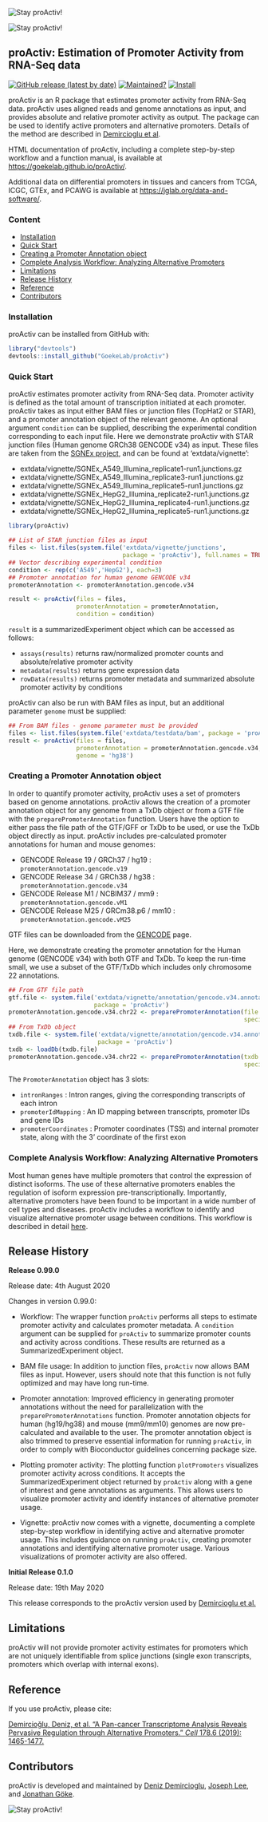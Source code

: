 
<!-- README.md is generated from README.Rmd. Please edit that file -->

![Stay proActiv\!](man/figures/proActiv_design.png)

![Stay proActiv\!](man/figures/proActiv_name.png)

## proActiv: Estimation of Promoter Activity from RNA-Seq data

<!-- badges: start -->

[![GitHub release (latest by
date)](https://img.shields.io/github/v/release/GoekeLab/proActiv)](https://github.com/GoekeLab/proActiv/releases/)
[![Maintained?](https://img.shields.io/badge/Maintained%3F-Yes-brightgreen)](https://github.com/GoekeLab/proActiv/graphs/contributors)
[![Install](https://img.shields.io/badge/Install-Github-brightgreen)](#installation)
<!-- badges: end -->

proActiv is an R package that estimates promoter activity from RNA-Seq
data. proActiv uses aligned reads and genome annotations as input, and
provides absolute and relative promoter activity as output. The package
can be used to identify active promoters and alternative promoters.
Details of the method are described in [Demircioglu et al](#reference).

HTML documentation of proActiv, including a complete step-by-step
workflow and a function manual, is available at
<https://goekelab.github.io/proActiv/>.

Additional data on differential promoters in tissues and cancers from
TCGA, ICGC, GTEx, and PCAWG is available at
<https://jglab.org/data-and-software/>.

### Content

  - [Installation](#installation)
  - [Quick Start](#quick-start)
  - [Creating a Promoter Annotation
    object](#creating-a-promoter-annotation-object)
  - [Complete Analysis Workflow: Analyzing Alternative
    Promoters](#complete-analysis-workflow-analyzing-alternative-promoters)
  - [Limitations](#limitations)
  - [Release History](#release-history)
  - [Reference](#reference)
  - [Contributors](#contributors)

### Installation

proActiv can be installed from GitHub with:

``` r
library("devtools")
devtools::install_github("GoekeLab/proActiv")
```

### Quick Start

proActiv estimates promoter activity from RNA-Seq data. Promoter
activity is defined as the total amount of transcription initiated at
each promoter. proActiv takes as input either BAM files or junction
files (TopHat2 or STAR), and a promoter annotation object of the
relevant genome. An optional argument `condition` can be supplied,
describing the experimental condition corresponding to each input file.
Here we demonstrate proActiv with STAR junction files (Human genome
GRCh38 GENCODE v34) as input. These files are taken from the [SGNEx
project](https://github.com/GoekeLab/sg-nex-data), and can be found at
‘extdata/vignette’:

  - extdata/vignette/SGNEx\_A549\_Illumina\_replicate1-run1.junctions.gz
  - extdata/vignette/SGNEx\_A549\_Illumina\_replicate3-run1.junctions.gz
  - extdata/vignette/SGNEx\_A549\_Illumina\_replicate5-run1.junctions.gz
  - extdata/vignette/SGNEx\_HepG2\_Illumina\_replicate2-run1.junctions.gz
  - extdata/vignette/SGNEx\_HepG2\_Illumina\_replicate4-run1.junctions.gz
  - extdata/vignette/SGNEx\_HepG2\_Illumina\_replicate5-run1.junctions.gz

<!-- end list -->

``` r
library(proActiv)

## List of STAR junction files as input
files <- list.files(system.file('extdata/vignette/junctions', 
                                package = 'proActiv'), full.names = TRUE)
## Vector describing experimental condition
condition <- rep(c('A549','HepG2'), each=3)
## Promoter annotation for human genome GENCODE v34
promoterAnnotation <- promoterAnnotation.gencode.v34

result <- proActiv(files = files, 
                   promoterAnnotation = promoterAnnotation,
                   condition = condition)
```

`result` is a summarizedExperiment object which can be accessed as
follows:

  - `assays(results)` returns raw/normalized promoter counts and
    absolute/relative promoter activity  
  - `metadata(results)` returns gene expression data  
  - `rowData(results)` returns promoter metadata and summarized absolute
    promoter activity by conditions

proActiv can also be run with BAM files as input, but an additional
parameter `genome` must be supplied:

``` r
## From BAM files - genome parameter must be provided
files <- list.files(system.file('extdata/testdata/bam', package = 'proActiv'), full.names = TRUE)
result <- proActiv(files = files, 
                   promoterAnnotation = promoterAnnotation.gencode.v34,
                   genome = 'hg38')
```

### Creating a Promoter Annotation object

In order to quantify promoter activity, proActiv uses a set of promoters
based on genome annotations. proActiv allows the creation of a promoter
annotation object for any genome from a TxDb object or from a GTF file
with the `preparePromoterAnnotation` function. Users have the option to
either pass the file path of the GTF/GFF or TxDb to be used, or use the
TxDb object directly as input. proActiv includes pre-calculated promoter
annotations for human and mouse genomes:

  - GENCODE Release 19 / GRCh37 / hg19 :
    `promoterAnnotation.gencode.v19`
  - GENCODE Release 34 / GRCh38 / hg38 :
    `promoterAnnotation.gencode.v34`
  - GENCODE Release M1 / NCBIM37 / mm9 :
    `promoterAnnotation.gencode.vM1`
  - GENCODE Release M25 / GRCm38.p6 / mm10 :
    `promoterAnnotation.gencode.vM25`

GTF files can be downloaded from the
[GENCODE](https://www.gencodegenes.org) page.

Here, we demonstrate creating the promoter annotation for the Human
genome (GENCODE v34) with both GTF and TxDb. To keep the run-time small,
we use a subset of the GTF/TxDb which includes only chromosome 22
annotations.

``` r
## From GTF file path
gtf.file <- system.file('extdata/vignette/annotation/gencode.v34.annotation.chr22.gtf.gz', 
                        package = 'proActiv')
promoterAnnotation.gencode.v34.chr22 <- preparePromoterAnnotation(file = gtf.file,
                                                                  species = 'Homo_sapiens')
## From TxDb object
txdb.file <- system.file('extdata/vignette/annotation/gencode.v34.annotation.chr22.sqlite', 
                         package = 'proActiv')
txdb <- loadDb(txdb.file)
promoterAnnotation.gencode.v34.chr22 <- preparePromoterAnnotation(txdb = txdb, 
                                                                  species = 'Homo_sapiens')
```

The `PromoterAnnotation` object has 3 slots:

  - `intronRanges` : Intron ranges, giving the corresponding transcripts
    of each intron
  - `promoterIdMapping` : An ID mapping between transcripts, promoter
    IDs and gene IDs  
  - `promoterCoordinates` : Promoter coordinates (TSS) and internal
    promoter state, along with the 3’ coordinate of the first exon

### Complete Analysis Workflow: Analyzing Alternative Promoters

Most human genes have multiple promoters that control the expression of
distinct isoforms. The use of these alternative promoters enables the
regulation of isoform expression pre-transcriptionally. Importantly,
alternative promoters have been found to be important in a wide number
of cell types and diseases. proActiv includes a workflow to identify and
visualize alternative promoter usage between conditions. This workflow
is described in detail
[here](https://goekelab.github.io/proActiv/articles/proActiv.html).

## Release History

**Release 0.99.0**

Release date: 4th August 2020

Changes in version 0.99.0:

  - Workflow: The wrapper function `proActiv` performs all steps to
    estimate promoter activity and calculates promoter metadata. A
    `condition` argument can be supplied for `proActiv` to summarize
    promoter counts and activity across conditions. These results are
    returned as a SummarizedExperiment object.

  - BAM file usage: In addition to junction files, `proActiv` now allows
    BAM files as input. However, users should note that this function is
    not fully optimized and may have long run-time.

  - Promoter annotation: Improved efficiency in generating promoter
    annotations without the need for parallelization with the
    `preparePromoterAnnotations` function. Promoter annotation objects
    for human (hg19/hg38) and mouse (mm9/mm10) genomes are now
    pre-calculated and available to the user. The promoter annotation
    object is also trimmed to preserve essential information for running
    `proActiv`, in order to comply with Bioconductor guidelines
    concerning package size.

  - Plotting promoter activity: The plotting function `plotPromoters`
    visualizes promoter activity across conditions. It accepts the
    SummarizedExperiment object returned by `proActiv` along with a gene
    of interest and gene annotations as arguments. This allows users to
    visualize promoter activity and identify instances of alternative
    promoter usage.

  - Vignette: proActiv now comes with a vignette, documenting a complete
    step-by-step workflow in identifying active and alternative promoter
    usage. This includes guidance on running `proActiv`, creating
    promoter annotations and identifying alternative promoter usage.
    Various visualizations of promoter activity are also offered.

**Initial Release 0.1.0**

Release date: 19th May 2020

This release corresponds to the proActiv version used by [Demircioglu et
al.](#reference)

## Limitations

proActiv will not provide promoter activity estimates for promoters
which are not uniquely identifiable from splice junctions (single exon
transcripts, promoters which overlap with internal exons).

## Reference

If you use proActiv, please cite:

[Demircioğlu, Deniz, et al. “A Pan-cancer Transcriptome Analysis Reveals
Pervasive Regulation through Alternative Promoters.” *Cell* 178.6
(2019):
1465-1477.](https://www.cell.com/cell/fulltext/S0092-8674\(19\)30906-7)

## Contributors

proActiv is developed and maintained by [Deniz
Demircioglu](https://github.com/dnzdmrcgl), [Joseph
Lee](https://github.com/jleechung), and [Jonathan
Göke](https://github.com/jonathangoeke).

![Stay proActiv\!](man/figures/proActiv_logoName.png)
